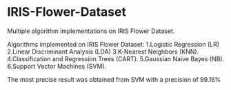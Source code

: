 # IRIS-Flower-Dataset
Multiple algorithm implementations on IRIS Flower Dataset.

Algorithms implemented on IRIS Flower Dataset:
  1.Logistic Regression (LR)
  2.Linear Discriminant Analysis (LDA)
  3.K-Nearest Neighbors (KNN).
  4.Classification and Regression Trees (CART).
  5.Gaussian Naive Bayes (NB).
  6.Support Vector Machines (SVM).

The most precise result was obtained from SVM with a precision of 99.16%
